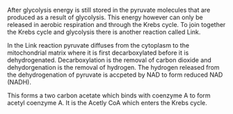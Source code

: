 After glycolysis energy is still stored in the pyruvate molecules that are produced as a result of glycolysis. This energy however can only be released in aerobic 
respiration and through the Krebs cycle. To join together the Krebs cycle and glycolysis there is another reaction called Link.

In the Link reaction pyruvate diffuses from the cytoplasm to the mitochondrial matrix where it is first decarboxylated before it is dehydrogenated. Decarboxylation is the 
removal of carbon dioxide and dehydorgenation is the removal of hydrogen. The hydrogen released from the dehydrogenation of pyruvate is accpeted by NAD to form reduced NAD 
(NADH). 

This forms a two carbon acetate which binds with coenzyme A to form acetyl coenzyme A. It is the Acetly CoA which enters the Krebs cycle.

